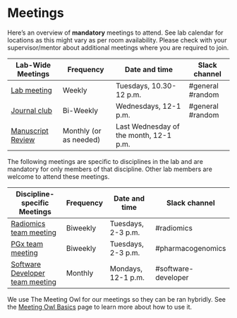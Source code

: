 # Meetings

Here’s an overview of **mandatory** meetings to attend. See lab calendar for locations as this might vary as per room availability. Please check with your supervisor/mentor about additional meetings where you are required to join.

| Lab-Wide Meetings                 | Frequency           | Date and time           | Slack channel     |
|-----------------------------------|---------------------|-------------------------|-------------------|
| [Lab meeting](lab_meeting.md)     | Weekly              | Tuesdays, 10.30-12 p.m. | #general #random  |
| [Journal club](journal_club.md)   | Bi-Weekly           | Wednesdays, 12-1 p.m.   | #general #random  |
| [Manuscript Review](../Manuscripts/Manuscript_Review_presentations.md) | Monthly (or as needed) | Last Wednesday of the month, 12-1 p.m. | |

The following meetings are specific to disciplines in the lab and are mandatory for only members of that discipline. Other lab members are welcome to attend these meetings.

| Discipline-specific Meetings                    | Frequency           | Date and time           | Slack channel      |
|-------------------------------------------------|---------------------|-------------------------|--------------------|
| [Radiomics team meeting](Radiomics_meeting.md)  | Biweekly            | Tuesdays, 2-3 p.m.      | #radiomics         |
| [PGx team meeting](pgx_meeting.md)              | Biweekly            | Tuesdays, 2-3 p.m.      | #pharmacogenomics  |
| [Software Developer team meeting](Software_dev_meeting.md)| Monthly   | Mondays, 12-1 p.m.      | #software-developer|

We use The Meeting Owl for our meetings so they can be ran hybridly. See the [Meeting Owl Basics](owl_basics.md) page to learn more about how to use it.